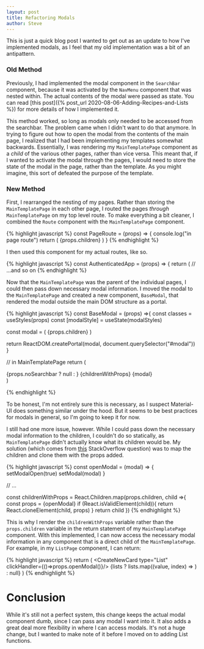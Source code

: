 ```yaml
---
layout: post
title: Refactoring Modals
author: Steve
---
```


This is just a quick blog post I wanted to get out as an update to how I've implemented modals, as I feel that my old implementation was a bit of an antipattern.

### Old Method

Previously, I had implemented the modal component in the `SearchBar` component, because it was activated by the `NavMenu` component that was nested within. The actual contents of the modal were passed as state. You can read [this post]({% post_url 2020-08-06-Adding-Recipes-and-Lists %}) for more details of how I implemented it.

This method worked, so long as modals only needed to be accessed from the searchbar. The problem came when I didn't want to do that anymore. In trying to figure out how to open the modal from the contents of the main page, I realized that I had been implementing my templates somewhat backwards. Essentially, I was rendering my `MainTemplatePage` component as a *child* of the various other pages, rather than vice versa. This meant that, if I wanted to activate the modal through the pages, I would need to store the state of the modal in the page, rather than the template. As you might imagine, this sort of defeated the purpose of the template.

### New Method

First, I rearranged the nesting of my pages. Rather than storing the `MainTemplatePage` in each other page, I routed the pages *through* `MainTemplatePage` on my top level route. To make everything a bit cleaner, I combined the `Route` component with the `MainTemplatePage` component.

{% highlight javascript %}
const PageRoute = (props) => {
  console.log("in page route")
  return (
    <Route path={props.path}>
      <MainTemplatePage>
        {props.children}
      </MainTemplatePage>
    </Route>
  )
}
{% endhighlight %}

I then used this component for my actual routes, like so.

{% highlight javascript %}
const AuthenticatedApp = (props) => {
  return (
      <Switch>
        <PageRoute path="/recipes">
          <RecipePage />
        </PageRoute>
        <PageRoute path="/lists">
          <ListPage />
        </PageRoute>
        // ...and so on
{% endhighlight %}

Now that the `MainTemplatePage` was the parent of the individual pages, I could then pass down necessary modal information. I moved the modal to the `MainTemplatePage` and created a new component, `BaseModal`, that rendered the modal outside the main DOM structure as a portal.

{% highlight javascript %}
const BaseModal = (props) =>{
  const classes = useStyles(props)
  const [modalStyle] = useState(modalStyles)


  const modal = (
    <Modal style={modalStyle} open={props.open} onClose={props.handleClose}>
      <Paper className={classes.modalPaper}>
      {props.children}
      </Paper>
    </Modal>
  )

  return ReactDOM.createPortal(modal, document.querySelector("#modal"))
}

// in MainTemplatePage
return (
  <div className={classes.root}>
    {props.noSearchbar ? null : <SearchBar openModal={openModal}/>}
    <Container>
        {childrenWithProps}
    </Container>
    <BaseModal className={classes.modal} open={modalOpen} handleClose={closeModal}>
      {modal}
    </BaseModal>
  </div>
)

{% endhighlight %}

To be honest, I'm not entirely sure this is necessary, as I suspect Material-UI does something similar under the hood. But it seems to be best practices for modals in general, so I'm going to keep it for now.

I still had one more issue, however. While I could pass down the necessary modal information to the children, I couldn't do so statically, as `MainTemplatePage` didn't actually know what its children would be. My solution (which comes from [this](https://stackoverflow.com/questions/32370994/how-to-pass-props-to-this-props-children) StackOverflow question) was to map the children and clone them with the props added.

{% highlight javascript %}
const openModal = (modal) => {
  setModalOpen(true)
  setModal(modal)
}

// ...

const childrenWithProps = React.Children.map(props.children, child =>{
  const props = {openModal}
  if (React.isValidElement(child)){
    return React.cloneElement(child, props)
  }
  return child
})
{% endhighlight %}

This is why I render the `childrenWithProps` variable rather than the `props.children` variable in the return statement of my `MainTemplatePage` component.
With this implemented, I can now access the necessary modal information in any component that is a direct child of the `MainTemplatePage`. For example, in my `ListPage` component, I can return:

{% highlight javascript %}
return (
  <Grid container>
    <CreateNewCard type="List" clickHandler={()=>props.openModal(<AddListModal />)}/>
    {lists ? lists.map((value, index) => <ListCard key={index} list={value} />) : null}
  </Grid>
)
{% endhighlight %}

# Conclusion

While it's still not a perfect system, this change keeps the actual modal component dumb, since I can pass any modal I want into it. It also adds a great deal more flexibility in where I can access modals. It's not a huge change, but I wanted to make note of it before I moved on to adding List functions.
